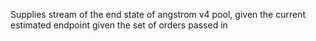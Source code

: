 Supplies stream of the end state of angstrom v4 pool, given the current estimated endpoint given the set of orders passed in
